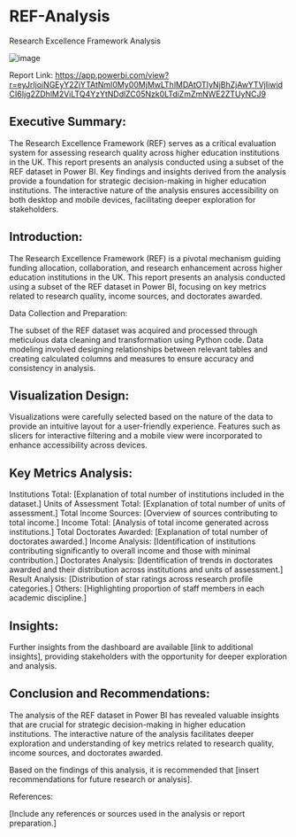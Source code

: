 # REF-Analysis
Research Excellence Framework Analysis

![image](https://github.com/noshiobec/REF-Analysis/assets/96450822/dcd25d71-f2ef-48d6-ba83-994852c5357c)


Report Link: https://app.powerbi.com/view?r=eyJrIjoiNGEyY2ZjYTAtNmI0My00MjMwLThlMDAtOTIyNjBhZjAwYTVjIiwidCI6Ijg2ZDhlM2ViLTQ4YzYtNDdlZC05Nzk0LTdiZmZmNWE2ZTUyNCJ9

## Executive Summary:

The Research Excellence Framework (REF) serves as a critical evaluation system for assessing research quality across higher education institutions in the UK. This report presents an analysis conducted using a subset of the REF dataset in Power BI. Key findings and insights derived from the analysis provide a foundation for strategic decision-making in higher education institutions. The interactive nature of the analysis ensures accessibility on both desktop and mobile devices, facilitating deeper exploration for stakeholders.

## Introduction:

The Research Excellence Framework (REF) is a pivotal mechanism guiding funding allocation, collaboration, and research enhancement across higher education institutions in the UK. This report presents an analysis conducted using a subset of the REF dataset in Power BI, focusing on key metrics related to research quality, income sources, and doctorates awarded.

Data Collection and Preparation:

The subset of the REF dataset was acquired and processed through meticulous data cleaning and transformation using Python code. Data modeling involved designing relationships between relevant tables and creating calculated columns and measures to ensure accuracy and consistency in analysis.

## Visualization Design:

Visualizations were carefully selected based on the nature of the data to provide an intuitive layout for a user-friendly experience. Features such as slicers for interactive filtering and a mobile view were incorporated to enhance accessibility across devices.

## Key Metrics Analysis:

Institutions Total: [Explanation of total number of institutions included in the dataset.]
Units of Assessment Total: [Explanation of total number of units of assessment.]
Total Income Sources: [Overview of sources contributing to total income.]
Income Total: [Analysis of total income generated across institutions.]
Total Doctorates Awarded: [Explanation of total number of doctorates awarded.]
Income Analysis: [Identification of institutions contributing significantly to overall income and those with minimal contribution.]
Doctorates Analysis: [Identification of trends in doctorates awarded and their distribution across institutions and units of assessment.]
Result Analysis: [Distribution of star ratings across research profile categories.]
Others: [Highlighting proportion of staff members in each academic discipline.]

## Insights:

Further insights from the dashboard are available [link to additional insights], providing stakeholders with the opportunity for deeper exploration and analysis.

## Conclusion and Recommendations:

The analysis of the REF dataset in Power BI has revealed valuable insights that are crucial for strategic decision-making in higher education institutions. The interactive nature of the analysis facilitates deeper exploration and understanding of key metrics related to research quality, income sources, and doctorates awarded.



Based on the findings of this analysis, it is recommended that [insert recommendations for future research or analysis].

References:

[Include any references or sources used in the analysis or report preparation.]



